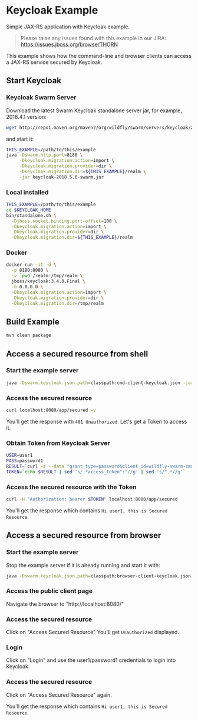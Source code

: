# Keycloak Example

Simple JAX-RS application with Keycloak example.

> Please raise any issues found with this example in our JIRA:
> https://issues.jboss.org/browse/THORN

This example shows how the command-line and browser clients can access a JAX-RS service
secured by Keycloak.

## Start Keycloak

### Keycloak Swarm Server

Download the latest Swarm Keycloak standalone server jar, for example, 2018.4.1 version:

``` sh
wget http://repo1.maven.org/maven2/org/wildfly/swarm/servers/keycloak/2018.5.0/keycloak-2018.5.0-swarm.jar .
```
and start it:

``` sh
THIS_EXAMPLE=/path/to/this/example
java -Dswarm.http.port=8180 \
     -Dkeycloak.migration.action=import \
     -Dkeycloak.migration.provider=dir \
     -Dkeycloak.migration.dir=${THIS_EXAMPLE}/realm \
     -jar keycloak-2018.5.0-swarm.jar
```


### Local installed

``` sh
THIS_EXAMPLE=/path/to/this/example
cd $KEYCLOAK_HOME
bin/standalone.sh \
  -Djboss.socket.binding.port-offset=100 \
  -Dkeycloak.migration.action=import \
  -Dkeycloak.migration.provider=dir \
  -Dkeycloak.migration.dir=${THIS_EXAMPLE}/realm
```

### Docker

``` sh
docker run -it -d \
  -p 8180:8080 \
  -v `pwd`/realm:/tmp/realm \
  jboss/keycloak:3.4.0.Final \
  -b 0.0.0.0 \
  -Dkeycloak.migration.action=import \
  -Dkeycloak.migration.provider=dir \
  -Dkeycloak.migration.dir=/tmp/realm
```

## Build Example

``` sh
mvn clean package
```

## Access a secured resource from shell

### Start the example server

``` sh
java -Dswarm.keycloak.json.path=classpath:cmd-client-keycloak.json -jar target/example-keycloak-swarm.jar
```

### Access the secured resource

``` sh
curl localhost:8080/app/secured -v
```

You'll get the response with `401 Unauthorized`. Let's get a Token to access it.

### Obtain Token from Keycloak Server

``` sh
USER=user1
PASS=password1
RESULT=`curl -s --data "grant_type=password&client_id=wildfly-swarm-cmd-client-example&username=${USER}&password=${PASS}" http://localhost:8180/auth/realms/wildfly-swarm-cmd-client/protocol/openid-connect/token`
TOKEN=`echo $RESULT | sed 's/.*access_token":"//g' | sed 's/".*//g'`
```

### Access the secured resource with the Token

``` sh
curl -H "Authorization: bearer $TOKEN" localhost:8080/app/secured
```

You'll get the response which contains `Hi user1, this is Secured Resource`.

## Access a secured resource from browser

### Start the example server

Stop the example server if it is already running and start it with:

``` sh
java -Dswarm.keycloak.json.path=classpath:browser-client-keycloak.json -jar target/example-keycloak-swarm.jar
```

### Access the public client page

Navigate the browser to "http://localhost:8080/" 

### Access the secured resource

Click on "Access Secured Resource"
You'll get `Unauthorized` displayed.

### Login

Click on "Login" and use the user1/password1 credentials to login into Keycloak.

### Access the secured resource

Click on "Access Secured Resource" again.

You'll get the response which contains `Hi user1, this is Secured Resource`.


